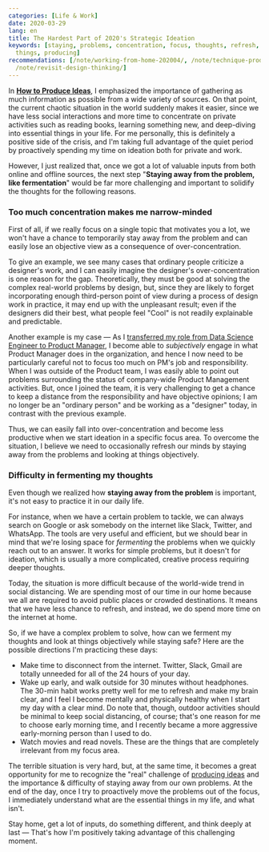 ```yaml
---
categories: [Life & Work]
date: 2020-03-29
lang: en
title: The Hardest Part of 2020's Strategic Ideation
keywords: [staying, problems, concentration, focus, thoughts, refresh, ideation, ideas,
  things, producing]
recommendations: [/note/working-from-home-202004/, /note/technique-producing-ideas/,
  /note/revisit-design-thinking/]
---
```


In **[How to Produce Ideas](/note/technique-producing-ideas)**, I emphasized the importance of gathering as much information as possible from a wide variety of sources. On that point, the current chaotic situation in the world suddenly makes it easier, since we have less social interactions and more time to concentrate on private activities such as reading books, learning something new, and deep-diving into essential things in your life. For me personally, this is definitely a positive side of the crisis, and I'm taking full advantage of the quiet period by proactively spending my time on ideation both for private and work.

However, I just realized that, once we got a lot of valuable inputs from both online and offline sources, the next step "**Staying away from the problem, like fermentation**" would be far more challenging and important to solidify the thoughts for the following reasons.

### Too much concentration makes me narrow-minded

First of all, if we really focus on a single topic that motivates you a lot, we won't have a chance to temporarily stay away from the problem and can easily lose an objective view as a consequence of over-concentration. 

To give an example, we see many cases that ordinary people criticize a designer's work, and I can easily imagine the designer's over-concentration is one reason for the gap. Theoretically, they must be good at solving the complex real-world problems by design, but, since they are likely to forget incorporating enough third-person point of view during a process of design work in practice, it may end up with the unpleasant result; even if the designers did their best, what people feel "Cool" is not readily explainable and predictable.

Another example is my case &mdash; As I [transferred my role from Data Science Engineer to Product Manager](/note/becoming-a-product-manager/), I become able to *subjectively* engage in what Product Manager does in the organization, and hence I now need to be particularly careful not to focus too much on PM's job and responsibility. When I was outside of the Product team, I was easily able to point out problems surrounding the status of company-wide Product Management activities. But, once I joined the team, it is very challenging to get a chance to keep a distance from the responsibility and have objective opinions; I am no longer be an "ordinary person" and be working as a "designer" today, in contrast with the previous example.

Thus, we can easily fall into over-concentration and become less productive when we start ideation in a specific focus area. To overcome the situation, I believe we need to occasionally refresh our minds by staying away from the problems and looking at things objectively.

### Difficulty in fermenting my thoughts

Even though we realized how **staying away from the problem** is important, it's not easy to practice it in our daily life.

For instance, when we have a certain problem to tackle, we can always search on Google or ask somebody on the internet like Slack, Twitter, and WhatsApp. The tools are very useful and efficient, but we should bear in mind that we're losing space for *fermenting* the problems when we quickly reach out to an answer. It works for simple problems, but it doesn't for ideation, which is usually a more complicated, creative process requiring deeper thoughts.

Today, the situation is more difficult because of the world-wide trend in social distancing. We are spending most of our time in our home because we all are required to avoid public places or crowded destinations. It means that we have less chance to refresh, and instead, we do spend more time on the internet at home. 

So, if we have a complex problem to solve, how can we ferment my thoughts and look at things objectively while staying safe? Here are the possible directions I'm practicing these days:

- Make time to disconnect from the internet. Twitter, Slack, Gmail are totally unneeded for all of the 24 hours of your day.
- Wake up early, and walk outside for 30 minutes without headphones. The 30-min habit works pretty well for me to refresh and make my brain clear, and I feel I become mentally and physically healthy when I start my day with a clear mind. Do note that, though, outdoor activities should be minimal to keep social distancing, of course; that's one reason for me to choose early morning time, and I recently became a more aggressive early-morning person than I used to do.
- Watch movies and read novels. These are the things that are completely irrelevant from my focus area.

The terrible situation is very hard, but, at the same time, it becomes a great opportunity for me to recognize the "real" challenge of [producing ideas](/note/technique-producing-ideas/) and the importance & difficulty of staying away from our own problems. At the end of the day, once I try to proactively move the problems out of the focus, I immediately understand what are the essential things in my life, and what isn't.

Stay home, get a lot of inputs, do something different, and think deeply at last &mdash; That's how I'm positively taking advantage of this challenging moment.